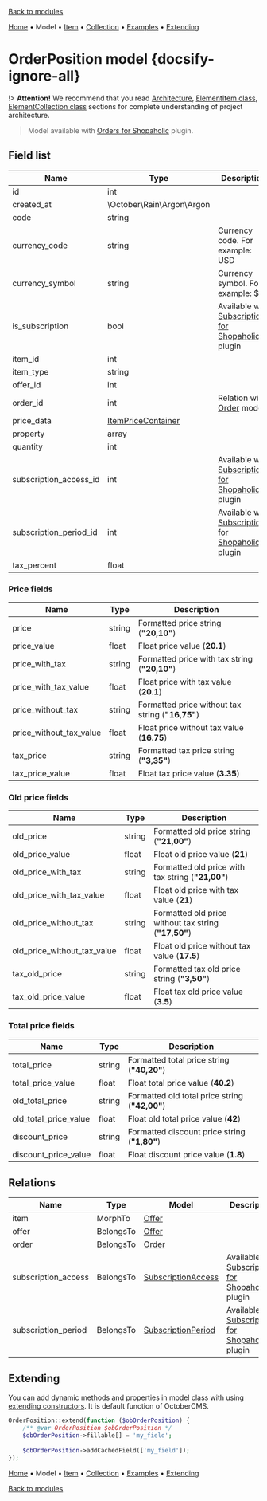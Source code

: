 [Back to modules](modules/home.md)

[Home](modules/order-position/home.md)
• Model
• [Item](modules/order-position/item/item.md)
• [Collection](modules/order-position/collection/collection.md)
• [Examples](modules/order-position/examples/examples.md)
• [Extending](modules/order-position/extending/extending.md)

# OrderPosition model {docsify-ignore-all}

!> **Attention!**  We recommend that you read [Architecture](architecture/architecture), [ElementItem class](architecture/item-class/item-class.md),
[ElementCollection class](architecture/collection-class/collection-class.md) sections for complete understanding of  project architecture.

> Model available with [Orders for Shopaholic](plugins/home#orders-for-shopaholic) plugin.

## Field list

|  Name | Type | Description |
|-------|------|--------|
|id|int|
|created_at|\October\Rain\Argon\Argon|
|code|string|
|currency_code|string|Currency code. For example: USD|
|currency_symbol|string|Currency symbol. For example: $|
|is_subscription|bool|Available with [Subscriptions for Shopaholic](plugins/home.md#subscriptions-for-shopaholic) plugin|
|item_id|int|
|item_type|string|
|offer_id|int|
|order_id|int|Relation with [Order](modules/order/model/model.md) model|
|price_data|[ItemPriceContainer](modules/price-container/home.md#ItemPriceContainer)|
|property|array|
|quantity|int|
|subscription_access_id|int|Available with [Subscriptions for Shopaholic](plugins/home.md#subscriptions-for-shopaholic) plugin|
|subscription_period_id|int|Available with [Subscriptions for Shopaholic](plugins/home.md#subscriptions-for-shopaholic) plugin|
|tax_percent|float|

### Price fields

|  Name | Type | Description |
|-------|------|--------|
|price|string|Formatted price string (**"20,10"**)|
|price_value|float|Float price value (**20.1**)|
|price_with_tax|string|Formatted price with tax string (**"20,10"**)|
|price_with_tax_value|float|Float price with tax value (**20.1**)|
|price_without_tax|string|Formatted price without tax string (**"16,75"**)|
|price_without_tax_value|float|Float price without tax value (**16.75**)|
|tax_price|string|Formatted tax price string (**"3,35"**)|
|tax_price_value|float|Float tax price value (**3.35**)|

### Old price fields

|  Name | Type | Description |
|-------|------|--------|
|old_price|string|Formatted old price string (**"21,00"**)|
|old_price_value|float|Float old price value (**21**)|
|old_price_with_tax|string|Formatted old price with tax string (**"21,00"**)|
|old_price_with_tax_value|float|Float old price with tax value (**21**)|
|old_price_without_tax|string|Formatted old price without tax string (**"17,50"**)|
|old_price_without_tax_value|float|Float old price without tax value (**17.5**)|
|tax_old_price|string|Formatted tax old price string (**"3,50"**)|
|tax_old_price_value|float|Float tax old price value (**3.5**)|

### Total price fields

|  Name | Type | Description |
|-------|------|--------|
|total_price|string|Formatted total price string (**"40,20"**)|
|total_price_value|float|Float total price value (**40.2**)|
|old_total_price|string|Formatted old total price string (**"42,00"**)|
|old_total_price_value|float|Float old total price value (**42**)|
|discount_price|string|Formatted discount price string (**"1,80"**)|
|discount_price_value|float|Float discount price value (**1.8**)|

## Relations

|Name|Type|Model|Description|
|-----|-----|-----|-----|
|item|MorphTo|[Offer](modules/offer/model/model.md)|
|offer|BelongsTo|[Offer](modules/offer/model/model.md)|
|order|BelongsTo|[Order](modules/order/model/model.md)|
|subscription_access|BelongsTo|[SubscriptionAccess](modules/subscriptionaccess/model/model.md)|Available with [Subscriptions for Shopaholic](plugins/home#subscriptions-for-shopaholic) plugin|
|subscription_period|BelongsTo|[SubscriptionPeriod](modules/subscriptionperiod/model/model.md)|Available with [Subscriptions for Shopaholic](plugins/home#subscriptions-for-shopaholic) plugin|

## Extending

You can add dynamic methods and properties in model class with using [extending constructors](http://octobercms.com/docs/services/behaviors#constructor-extension).
It is default function of OctoberCMS.

```php
OrderPosition::extend(function ($obOrderPosition) {
    /** @var OrderPosition $obOrderPosition */
    $obOrderPosition->fillable[] = 'my_field';
    
    $obOrderPosition->addCachedField(['my_field']);
});
```

[Home](modules/order-position/home.md)
• Model
• [Item](modules/order-position/item/item.md)
• [Collection](modules/order-position/collection/collection.md)
• [Examples](modules/order-position/examples/examples.md)
• [Extending](modules/order-position/extending/extending.md)

[Back to modules](modules/home.md)
